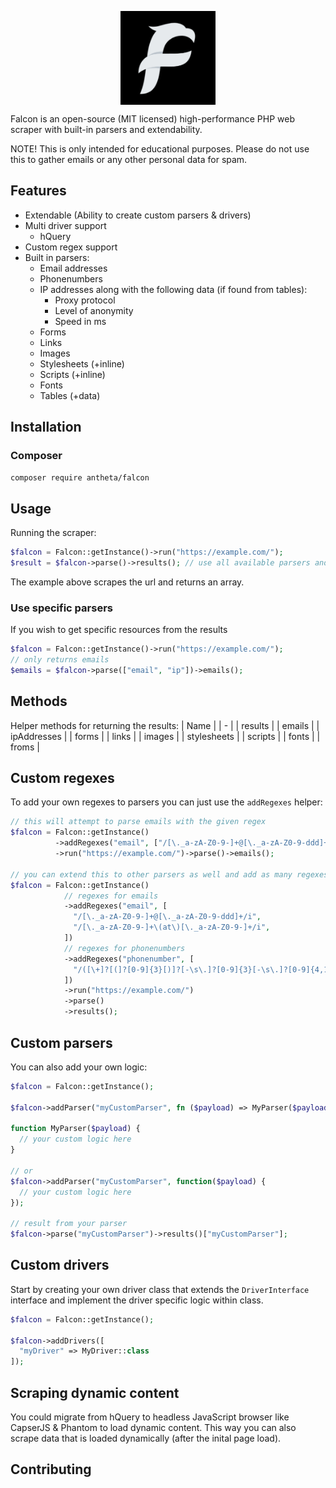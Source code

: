 <p align="center">
 <a href="https://antheta.com" target="_blank">
  <picture>
    <source media="(prefers-color-scheme: dark)" srcset="./assets/falcon.png">
    <img align="center" src="./assets/falcon.png" height="150">
  </picture>
</a>
</p>

Falcon is an open-source (MIT licensed) high-performance PHP web scraper with built-in parsers and extendability.

NOTE! This is only intended for educational purposes. Please do not use this to gather emails or any other personal data for spam.

## Features
- Extendable (Ability to create custom parsers & drivers)
- Multi driver support
  - hQuery
- Custom regex support
- Built in parsers:
  - Email addresses
  - Phonenumbers
  - IP addresses along with the following data (if found from tables): 
    - Proxy protocol
    - Level of anonymity
    - Speed in ms
  - Forms
  - Links
  - Images
  - Stylesheets (+inline)
  - Scripts (+inline)
  - Fonts
  - Tables (+data)

## Installation

### Composer
```bash
composer require antheta/falcon
```

## Usage
Running the scraper:
```php
$falcon = Falcon::getInstance()->run("https://example.com/");
$result = $falcon->parse()->results(); // use all available parsers and get all results
```
The example above scrapes the url and returns an array.


### Use specific parsers
If you wish to get specific resources from the results
```php
$falcon = Falcon::getInstance()->run("https://example.com/");
// only returns emails
$emails = $falcon->parse(["email", "ip"])->emails(); 
```

## Methods

Helper methods for returning the results:
| Name | 
| - |
| results | 
| emails | 
| ipAddresses |
| forms |
| links |
| images |
| stylesheets |
| scripts |
| fonts |
| froms |

## Custom regexes
To add your own regexes to parsers you can just use the `addRegexes` helper:

```php
// this will attempt to parse emails with the given regex
$falcon = Falcon::getInstance()
          ->addRegexes("email", ["/[\._a-zA-Z0-9-]+@[\._a-zA-Z0-9-ddd]+/i"])
          ->run("https://example.com/")->parse()->emails();

// you can extend this to other parsers as well and add as many regexes as needed
$falcon = Falcon::getInstance()
            // regexes for emails
            ->addRegexes("email", [
              "/[\._a-zA-Z0-9-]+@[\._a-zA-Z0-9-ddd]+/i",
              "/[\._a-zA-Z0-9-]+\(at\)[\._a-zA-Z0-9-]+/i",
            ])
            // regexes for phonenumbers
            ->addRegexes("phonenumber", [
              "/([\+]?[(]?[0-9]{3}[)]?[-\s\.]?[0-9]{3}[-\s\.]?[0-9]{4,12})/",
            ])
            ->run("https://example.com/")
            ->parse()
            ->results();
```

## Custom parsers
You can also add your own logic:

```php
$falcon = Falcon::getInstance();

$falcon->addParser("myCustomParser", fn ($payload) => MyParser($payload));

function MyParser($payload) {
  // your custom logic here
}

// or
$falcon->addParser("myCustomParser", function($payload) {
  // your custom logic here
});

// result from your parser
$falcon->parse("myCustomParser")->results()["myCustomParser"];
```

## Custom drivers

Start by creating your own driver class that extends the `DriverInterface` interface and implement the driver specific logic within class.

```php
$falcon = Falcon::getInstance();

$falcon->addDrivers([
  "myDriver" => MyDriver::class
]);
```

## Scraping dynamic content
You could migrate from hQuery to headless JavaScript browser like CapserJS & Phantom to load dynamic content. This way you can also scrape data that is loaded dynamically (after the inital page load).

## Contributing
